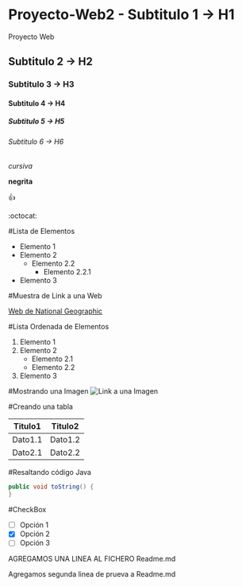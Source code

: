 # Proyecto-Web2 - Subtitulo 1 -> H1
Proyecto Web
## Subtitulo 2 -> H2
### Subtitulo 3 -> H3
#### Subtitulo 4 -> H4
##### Subtitulo 5 -> H5
###### Subtitulo 6 -> H6

*cursiva*

**negrita**

:+1:

:octocat:

#Lista de Elementos

* Elemento 1
* Elemento 2
  * Elemento 2.2
    * Elemento 2.2.1
* Elemento 3

#Muestra de Link a una Web

[Web de National Geographic](http://www.nationalgeographic.com.es/)

#Lista Ordenada de Elementos

1. Elemento 1
2. Elemento 2
    * Elemento 2.1
    * Elemento 2.2
3. Elemento 3

#Mostrando una Imagen
![Link a una Imagen](https://cdn.pixabay.com/photo/2012/04/14/16/21/sun-34485_960_720.png)

#Creando una tabla

Titulo1 | Titulo2
------- | -------
Dato1.1 | Dato1.2
Dato2.1 | Dato2.2

#Resaltando código Java

```java
public void toString() {
}
```

#CheckBox
- [ ] Opción 1
- [X] Opción 2
- [ ] Opción 3

AGREGAMOS UNA LINEA AL FICHERO Readme.md

Agregamos segunda linea de prueva a Readme.md
